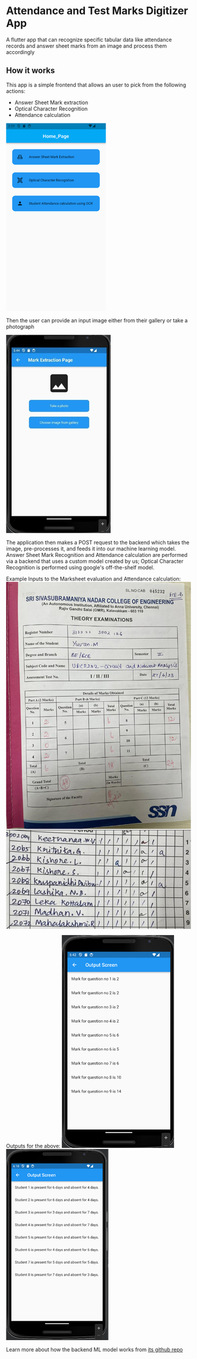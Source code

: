 # Attendance and Test Marks Digitizer App

A flutter app that can recognize specific tabular data like attendance records and answer sheet marks from an image and process them accordingly

## How it works

This app is a simple frontend that allows an user to pick from the following actions:
- Answer Sheet Mark extraction
- Optical Character Recognition
- Attendance calculation

![homepage](readme-images/homepage.png)

Then the user can provide an input image either from their gallery or take a photograph

![image selection page](readme-images/image_selection_page.jpg)

The application then makes a POST request to the backend which takes the image, pre-processes it, and feeds it into our machine learning model.
Answer Sheet Mark Recognition and Attendance calculation are performed via a backend that uses a custom model created by us; Optical Character Recognition is performed using google's off-the-shelf model.

Example Inputs to the Marksheet evaluation and Attendance calculation:
![marksheet evaluation input](readme-images/input_marksheet.jpg)
![attendance calculation input](readme-images/input_attendance.jpg)

Outputs for the above:
![marksheet evaluation output](readme-images/output_mark_evaluation.png)
![attendance calculation output](readme-images/output_attendance.png)


Learn more about how the backend ML model works from [its github repo](https://github.com/Pranavcm-07/ocr-ml-model)
